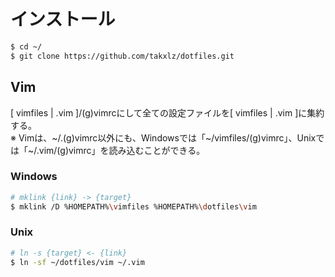 # インストール
```sh
$ cd ~/
$ git clone https://github.com/takxlz/dotfiles.git
```

## Vim
[ vimfiles | .vim ]/(g)vimrcにして全ての設定ファイルを[ vimfiles | .vim ]に集約する。  
※ Vimは、~/.(g)vimrc以外にも、Windowsでは「~/vimfiles/(g)vimrc」、Unixでは「~/.vim/(g)vimrc」を読み込むことができる。

### Windows
```sh
# mklink {link} -> {target}
$ mklink /D %HOMEPATH%\vimfiles %HOMEPATH%\dotfiles\vim
```

### Unix
```sh
# ln -s {target} <- {link}
$ ln -sf ~/dotfiles/vim ~/.vim
```
